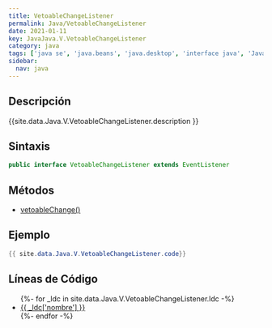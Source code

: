 ```yaml
---
title: VetoableChangeListener
permalink: Java/VetoableChangeListener
date: 2021-01-11
key: JavaJava.V.VetoableChangeListener
category: java
tags: ['java se', 'java.beans', 'java.desktop', 'interface java', 'Java 1.1']
sidebar: 
  nav: java
---
```


## Descripción
{{site.data.Java.V.VetoableChangeListener.description }}

## Sintaxis
~~~java
public interface VetoableChangeListener extends EventListener
~~~

## Métodos
* [vetoableChange()](/Java/VetoableChangeListener/vetoableChange)

## Ejemplo
~~~java
{{ site.data.Java.V.VetoableChangeListener.code}}
~~~

## Líneas de Código
<ul>
{%- for _ldc in site.data.Java.V.VetoableChangeListener.ldc -%}
   <li>
       <a href="{{_ldc['url'] }}">{{ _ldc['nombre'] }}</a>
   </li>
{%- endfor -%}
</ul>
